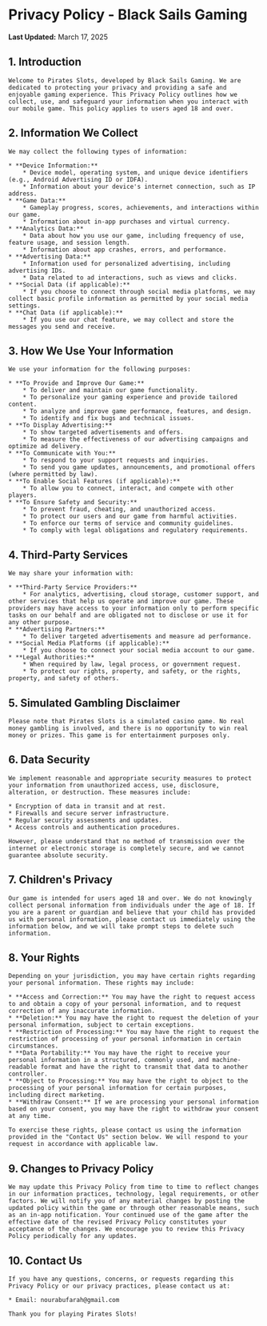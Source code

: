 #   Privacy Policy - Black Sails Gaming

**Last Updated:** March 17, 2025

##   1.  Introduction

    Welcome to Pirates Slots, developed by Black Sails Gaming. We are dedicated to protecting your privacy and providing a safe and enjoyable gaming experience. This Privacy Policy outlines how we collect, use, and safeguard your information when you interact with our mobile game. This policy applies to users aged 18 and over.

##   2.  Information We Collect

    We may collect the following types of information:

    * **Device Information:**
        * Device model, operating system, and unique device identifiers (e.g., Android Advertising ID or IDFA).
        * Information about your device's internet connection, such as IP address.
    * **Game Data:**
        * Gameplay progress, scores, achievements, and interactions within our game.
        * Information about in-app purchases and virtual currency.
    * **Analytics Data:**
        * Data about how you use our game, including frequency of use, feature usage, and session length.
        * Information about app crashes, errors, and performance.
    * **Advertising Data:**
        * Information used for personalized advertising, including advertising IDs.
        * Data related to ad interactions, such as views and clicks.
    * **Social Data (if applicable):**
        * If you choose to connect through social media platforms, we may collect basic profile information as permitted by your social media settings.
    * **Chat Data (if applicable):**
        * If you use our chat feature, we may collect and store the messages you send and receive.

##   3.  How We Use Your Information

    We use your information for the following purposes:

    * **To Provide and Improve Our Game:**
        * To deliver and maintain our game functionality.
        * To personalize your gaming experience and provide tailored content.
        * To analyze and improve game performance, features, and design.
        * To identify and fix bugs and technical issues.
    * **To Display Advertising:**
        * To show targeted advertisements and offers.
        * To measure the effectiveness of our advertising campaigns and optimize ad delivery.
    * **To Communicate with You:**
        * To respond to your support requests and inquiries.
        * To send you game updates, announcements, and promotional offers (where permitted by law).
    * **To Enable Social Features (if applicable):**
        * To allow you to connect, interact, and compete with other players.
    * **To Ensure Safety and Security:**
        * To prevent fraud, cheating, and unauthorized access.
        * To protect our users and our game from harmful activities.
        * To enforce our terms of service and community guidelines.
        * To comply with legal obligations and regulatory requirements.

##   4.  Third-Party Services

    We may share your information with:

    * **Third-Party Service Providers:**
        * For analytics, advertising, cloud storage, customer support, and other services that help us operate and improve our game. These providers may have access to your information only to perform specific tasks on our behalf and are obligated not to disclose or use it for any other purpose.
    * **Advertising Partners:**
        * To deliver targeted advertisements and measure ad performance.
    * **Social Media Platforms (if applicable):**
        * If you choose to connect your social media account to our game.
    * **Legal Authorities:**
        * When required by law, legal process, or government request.
        * To protect our rights, property, and safety, or the rights, property, and safety of others.

##   5.  Simulated Gambling Disclaimer

    Please note that Pirates Slots is a simulated casino game. No real money gambling is involved, and there is no opportunity to win real money or prizes. This game is for entertainment purposes only.

##   6.  Data Security

    We implement reasonable and appropriate security measures to protect your information from unauthorized access, use, disclosure, alteration, or destruction. These measures include:

    * Encryption of data in transit and at rest.
    * Firewalls and secure server infrastructure.
    * Regular security assessments and updates.
    * Access controls and authentication procedures.

    However, please understand that no method of transmission over the internet or electronic storage is completely secure, and we cannot guarantee absolute security.

##   7.  Children's Privacy

    Our game is intended for users aged 18 and over. We do not knowingly collect personal information from individuals under the age of 18. If you are a parent or guardian and believe that your child has provided us with personal information, please contact us immediately using the information below, and we will take prompt steps to delete such information.

##   8.  Your Rights

    Depending on your jurisdiction, you may have certain rights regarding your personal information. These rights may include:

    * **Access and Correction:** You may have the right to request access to and obtain a copy of your personal information, and to request correction of any inaccurate information.
    * **Deletion:** You may have the right to request the deletion of your personal information, subject to certain exceptions.
    * **Restriction of Processing:** You may have the right to request the restriction of processing of your personal information in certain circumstances.
    * **Data Portability:** You may have the right to receive your personal information in a structured, commonly used, and machine-readable format and have the right to transmit that data to another controller.
    * **Object to Processing:** You may have the right to object to the processing of your personal information for certain purposes, including direct marketing.
    * **Withdraw Consent:** If we are processing your personal information based on your consent, you may have the right to withdraw your consent at any time.

    To exercise these rights, please contact us using the information provided in the "Contact Us" section below. We will respond to your request in accordance with applicable law.

##   9.  Changes to Privacy Policy

    We may update this Privacy Policy from time to time to reflect changes in our information practices, technology, legal requirements, or other factors. We will notify you of any material changes by posting the updated policy within the game or through other reasonable means, such as an in-app notification. Your continued use of the game after the effective date of the revised Privacy Policy constitutes your acceptance of the changes. We encourage you to review this Privacy Policy periodically for any updates.

##   10. Contact Us

    If you have any questions, concerns, or requests regarding this Privacy Policy or our privacy practices, please contact us at:

    * Email: nourabufarah@gmail.com

    Thank you for playing Pirates Slots!
